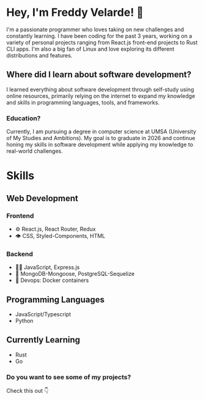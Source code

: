 # Hey, I'm Freddy Velarde! 👋

I'm a passionate programmer who loves taking on new challenges and constantly learning. I have been coding for the past 3 years, working on a variety of personal projects ranging from React.js front-end projects to Rust CLI apps. I'm also a big fan of Linux and love exploring its different distributions and features.

## Where did I learn about software development?

I learned everything about software development through self-study using online resources, primarily relying on the internet to expand my knowledge and skills in programming languages, tools, and frameworks.

### Education?

Currently, I am pursuing a degree in computer science at UMSA (University of My Studies and Ambitions). My goal is to graduate in 2026 and continue honing my skills in software development while applying my knowledge to real-world challenges.

# Skills
## Web Development
### Frontend
- ⚙️ React.js, React Router, Redux
- 👁️ CSS, Styled-Components, HTML
### Backend
- 👨‍💻 JavaScript, Express.js
- 💽 MongoDB-Mongoose, PostgreSQL-Sequelize
- 🐳 Devops: Docker containers
## Programming Languages
- JavaScript/Typescript
- Python

## Currently Learning
- Rust
- Go

### Do you want to see some of my projects?
Check this out :point_down: 
